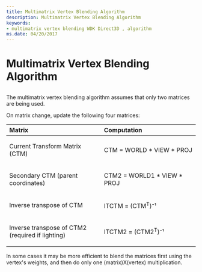 ```yaml
---
title: Multimatrix Vertex Blending Algorithm
description: Multimatrix Vertex Blending Algorithm
keywords:
- multimatrix vertex blending WDK Direct3D , algorithm
ms.date: 04/20/2017
---
```


# Multimatrix Vertex Blending Algorithm


## <span id="ddk_multimatrix_vertex_blending_algorithm_gg"></span><span id="DDK_MULTIMATRIX_VERTEX_BLENDING_ALGORITHM_GG"></span>


The multimatrix vertex blending algorithm assumes that only two matrices are being used.

On matrix change, update the following four matrices:

<table>
<colgroup>
<col width="50%" />
<col width="50%" />
</colgroup>
<thead>
<tr class="header">
<th align="left">Matrix</th>
<th align="left">Computation</th>
</tr>
</thead>
<tbody>
<tr class="odd">
<td align="left"><p>Current Transform Matrix (CTM)</p></td>
<td align="left"><p>CTM = WORLD * VIEW * PROJ</p></td>
</tr>
<tr class="even">
<td align="left"><p>Secondary CTM (parent coordinates)</p></td>
<td align="left"><p>CTM2 = WORLD1 * VIEW * PROJ</p></td>
</tr>
<tr class="odd">
<td align="left"><p>Inverse transpose of CTM</p></td>
<td align="left"><p>ITCTM = (CTM<sup>T</sup>)⁻¹</p></td>
</tr>
<tr class="even">
<td align="left"><p>Inverse transpose of CTM2 (required if lighting)</p></td>
<td align="left"><p>ITCTM2 = (CTM2<sup>T</sup>)⁻¹</p></td>
</tr>
</tbody>
</table>

 

In some cases it may be more efficient to blend the matrices first using the vertex's weights, and then do only one (matrix)X(vertex) multiplication.

 

 





